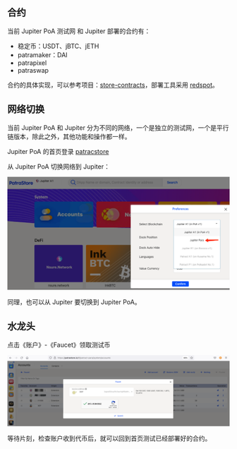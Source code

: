 
## 合约

当前 Jupiter PoA 测试网 和 Jupiter 部署的合约有：

- 稳定币：USDT、jBTC、jETH
- patramaker：DAI
- patrapixel
- patraswap

合约的具体实现，可以参考项目：[store-contracts](https://github.com/patractlabs/store-contracts)，部署工具采用 [redspot](https://github.com/patractlabs/redspot)。

## 网络切换

当前 Jupiter PoA 和 Jupiter 分为不同的网络，一个是独立的测试网，一个是平行链版本，除此之外，其他功能和操作都一样。

Jupiter PoA 的首页登录 [patracstore](https://patrastore.io/)

从 Jupiter PoA 切换网络到 Jupiter：

![parastore](./img/parastore.png)

同理，也可以从 Jupiter 要切换到 Jupiter PoA。

## 水龙头

点击《账户》-《Faucet》领取测试币

![parastore](./img/facet.png)

等待片刻，检查账户收到代币后，就可以回到首页测试已经部署好的合约。